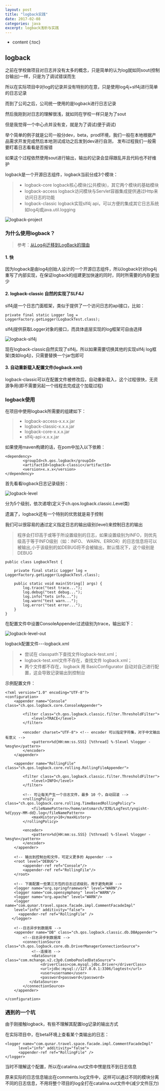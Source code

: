 ```yaml
---
layout: post
title: "logback实践"
date: 2017-02-08
categories: java
excerpt: logback浅析与实践
---
```


* content
{:toc}

## logback

之前在学校做项目对日志并没有太多的概念，只是简单的认为log就如同sout(控制台输出)一样，只是为了调试错误而生

所以在实际项目中对log的记录并没有特别的在意，只是使用log4j+slf4j进行简单的日志记录

而到了公司之后，公司统一使用的是logback进行日志记录
 
然后我刚到对日志的理解很浅，就如同在学校一样只是为了sout

但是我觉得一个中心点并没有变，就是为了调试(便于调试)

举个简单的例子就是公司一般分dev，beta，prod环境，我们一般在本地根据产品需求开发完成然后本地测试成功之后发到dev进行自测， 发布过程我们一般需要盯着日志看看是否报错

如果这个过程依然使用sout进行输出，输出的记录会显得跟乱并且代码也不好维护

logback是一个开源日志组件，logback当前分成3个模块：

> * logback-core    logback核心模块(公共模块)，其它两个模块的基础模块
> * logback-access    logback访问模块与Servlet容器集成提供通过Http来访问日志的功能
> * logback-classic    logback实现slf4j api，可以方便的集成其它日志系统如log4j或java.util.logging

![logback-project](http://xiaohuishu.net/static/post_image/logback-project.png)

### 为什么使用logback？

> 参考：[从Log4j迁移到LogBack的理由](http://www.oschina.net/translate/reasons-to-prefer-logbak-over-log4j)

#### 1. 快

因为logback是由log4j创始人设计的一个开源日志组件，所以logback针对log4j重写了内部实现，在保证logback的组建更加快速的同时，同时所需要的内存更加少

#### 2. logback-classic 自然的实现了SLF4J

slf4j是一个日志门面框架，类似于提供了一个访问日志的api接口，比如：

    private final static Logger log = LoggerFactory.getLogger(LogbackTest.class);
    
slf4j提供获取Logger对象的接口，而具体底层实现的log框架可自由选择

![logback-slf4j](http://xiaohuishu.net/static/post_image/logback-slf4j.png)

现在logback-classic自然实现了slf4j，所以如果需要切换其他的实现slf4j log框架(类如log4j)，只需要替换一个jar包即可

#### 3. 自动重新载入配置文件(logback.xml)

logback-classic可以在配置文件被修改后，自动重新载入，这个过程很快，无资源争用(即不需要另起一个线程去完成这个加载过程)

### logback使用

在项目中使用logback所需要的组建如下：

> * logback-access-x.x.x.jar
> * logback-classic-x.x.x.jar
> * logback-core-x.x.x.jar
> * slf4j-api-x.x.x.jar

如果使用maven构建的话，在pom中加入以下依赖：

    <dependency>
			<groupId>ch.qos.logback</groupId>
			<artifactId>logback-classic</artifactId>
			<version>x.x.x</version>
	</dependency>
	
首先看看logback日志记录级别：

![logback-level](http://xiaohuishu.net/static/post_image/logback-level.png)

分为5个级别，依次递增(定义于ch.qos.logback.classic.Level类)

遗漏了，logback还有一个特别的优势就是易于控制

我们可以很容易的通过定义指定日志的输出级别(level)来控制日志的输出

> 程序会打印高于或等于所设置级别的日志，如果设置级别为INFO，则优先级高于等于INFO级别（如：INFO、 WARN、ERROR）的日志信息将可以被输出,小于该级别的如DEBUG将不会被输出，默认情况下，这个级别是DEBUG

    public class LogbackTest {

        private final static Logger log = LoggerFactory.getLogger(LogbackTest.class);
        
        public static void main(String[] args) {
            log.trace("test trace...");
            log.debug("test debug...");
            log.info("tets info...");
            log.warn("test warn...");
            log.error("test error...");
        }
    }

在配置文件中设置ConsoleAppender过滤级别为trace，输出如下：

![logback-level-out](http://xiaohuishu.net/static/post_image/logback-level-out.png)
	
logback配置文件---logback.xml

> * 尝试在 classpath下查找文件logback-test.xml；
> * logback-test.xml文件不存在，查找文件 logback.xml；
> * 两个文件都不存在，logback 用 BasicConfigurator 自动对自己进行配置，这会导致记录输出到控制台

示例配置文件：

    <?xml version="1.0" encoding="UTF-8"?>
    <configuration>
        <appender name="Console" class="ch.qos.logback.core.ConsoleAppender">

            <filter class="ch.qos.logback.classic.filter.ThresholdFilter">
                <level>TRACE</level>
            </filter>

            <encoder charset="UTF-8"> <!-- encoder 可以指定字符集，对于中文输出有意义 -->
                <pattern>%d{HH:mm:ss.SSS} [%thread] %-5level %logger - %msg%n</pattern>
            </encoder>
        </appender>

        <appender name="RollingFile" class="ch.qos.logback.core.rolling.RollingFileAppender">

            <filter class="ch.qos.logback.classic.filter.ThresholdFilter">
                <level>INFO</level>
            </filter>

            <!-- 可让每天产生一个日志文件，最多 10 个，自动回滚 -->
            <rollingPolicy class="ch.qos.logback.core.rolling.TimeBasedRollingPolicy">
                <fileNamePattern>/home/antsmarch/文档/LogTest/yngisht-%d{yyyy-MM-dd}.log</fileNamePattern>
                <maxHistory>10</maxHistory>
            </rollingPolicy>

            <encoder>
                <pattern>%d{HH:mm:ss.SSS} [%thread] %-5level %logger - %msg%n</pattern>
            </encoder>
        </appender>

        <!-- 输出到控制台和文件，可定义更多的 Appender -->
        <root level="DEBUG">
            <appender-ref ref="Console"/>
            <appender-ref ref="RollingFile"/>
        </root>

        <!-- 下面配置一些第三方包的日志过滤级别，用于避免刷屏 -->
        <logger name="org.springframework" level="WARN"/>
        <logger name="com.opensymphony" level="WARN"/>
        <logger name="org.apache" level="WARN"/>
        <logger name="com.qunar.travel.space.facade.impl.CommentFacadeImpl"
		level="info" additivity="false">
		  <appender-ref ref="RollingFile" />
	   </logger>

        <!--日志异步到数据库 -->
        <appender name="DB" class="ch.qos.logback.classic.db.DBAppender">
            <!--日志异步到数据库 -->
            <connectionSource class="ch.qos.logback.core.db.DriverManagerConnectionSource">
                <!--连接池 -->
                <dataSource class="com.mchange.v2.c3p0.ComboPooledDataSource">
                    <driverClass>com.mysql.jdbc.Driver</driverClass>
                    <url>jdbc:mysql://127.0.0.1:3306/logtest</url>
                    <user>username</user>
                    <password>password</password>
               </dataSource>
            </connectionSource>
        </appender>

    </configuration>
    
### 遇到的一个坑

由于刚接触logback，有些不理解其配置log记录的输出方式

在实际项目中，在beta环境上查看某个类输出的日志：

    <logger name="com.qunar.travel.space.facade.impl.CommentFacadeImpl"
		  level="info" additivity="false">
		  <appender-ref ref="RollingFile" />
    </logger>
    
当时不理解这个配置，所以在catalina.out文件中愣是找不到日志信息

原来实际的日志信息输出在comments.log文件中，这样可以通过不同的模块分离不同的日志信息，不用将整个项目的log全打在catalina.out文件中(减少文件压力)
